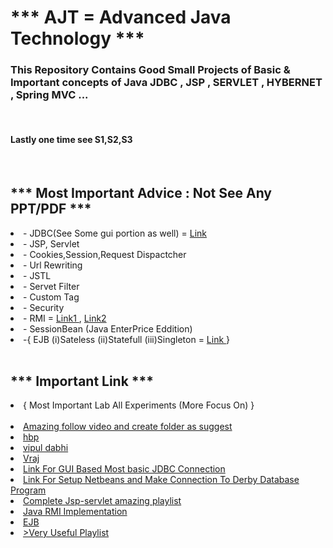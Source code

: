 <h1>*** AJT = Advanced Java Technology ***</h1>

<h3>This Repository Contains Good Small Projects of Basic & Important concepts of Java JDBC , JSP , SERVLET , HYBERNET , Spring MVC ...</h3></hr></br>
<h4>Lastly one time see S1,S2,S3</h4>
</br></hr>
<h2>*** Most Important Advice : Not See Any PPT/PDF ***</h2>


<li>- JDBC(See Some gui portion as well) = <a href="https://youtu.be/lZbl7Q21t4s" target="_blank" > Link </a> </li>
<li>- JSP, Servlet </li>
<li>- Cookies,Session,Request Dispactcher </li>
<li>- Url Rewriting </li>
<li>- JSTL </li>
<li>- Servet Filter </li> 
<li>- Custom Tag </li>
<li>- Security </li>
<li>- RMI =   <a href="https://www.youtube.com/watch?v=XLJmx-BXo-A target="_blank" "> Link1 </a> ,
<a href="https://www.youtube.com/watch?v=bGrQ0v12rVY" target="_blank" >Link2 </a> </li>
<li>- SessionBean (Java EnterPrice Eddition)  </li>
<li>-{ EJB  (i)Sateless (ii)Statefull (iii)Singleton = <a href="https://www.youtube.com/playlist?list=PLsyeobzWxl7rsZPajEm5GnIWosY1mMxbd" target="_blank" > Link </a> } </li>

</br>
<h2>*** Important Link ***</h2>
<li>{ Most Important Lab All Experiments (More Focus On) }</li></br>
<li><a href="https://drive.google.com/drive/u/0/folders/1nV-eT6UxYvxJdLOxAJF3z5AQUGKdo_PI" target="_blank" > Amazing follow video and create folder as suggest </a></li>
<li><a href="https://sites.google.com/site/prajapatiharshadb/class-notes-for-students" target="_blank" >hbp </a></li>
<li><a href="https://sites.google.com/site/vipulkdabhi/class-notes-for-students?authuser=0" target="_blank" > vipul dabhi </a></li>

<li><a href="https://drive.google.com/drive/folders/1mX6hMkSYbWk6y7unIsI38Cs07aeTYsD3" target="_blank" > Vraj </a></li>
<li> <a href="https://drive.google.com/drive/folders/1mX6hMkSYbWk6y7unIsI38Cs07aeTYsD3" target="_blank"> Link For GUI Based Most basic JDBC Connection </a> </li>
<li> <a href="https://drive.google.com/drive/u/0/folders/1nV-eT6UxYvxJdLOxAJF3z5AQUGKdo_PI" target="_blank"> Link For Setup Netbeans and Make Connection To Derby Database Program </a> </li>
<li> <a href="https://youtube.com/playlist?list=PL0zysOflRCel5BSXoslpfDawe8FyyOSZb" target="_blank"> Complete Jsp-servlet amazing playlist  </a></li>
<li> <a href="https://youtu.be/ya6LSHhJfvM" target="_blank" > Java RMI Implementation </a></li>
<li> <a href="https://youtu.be/jhcoCVWyQDs" target="_blank"> EJB </a> </li>
<li> <a href= "https://www.youtube.com/playlist?list=PL0zysOflRCel5BSXoslpfDawe8FyyOSZb" target="_blank" > >Very Useful Playlist  </a> </li>

                                                                                                 


